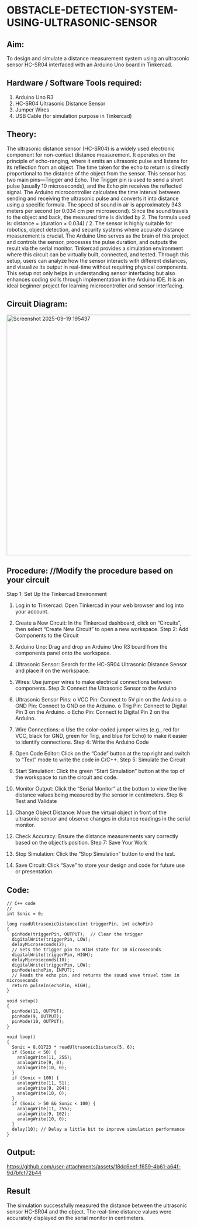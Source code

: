 # OBSTACLE-DETECTION-SYSTEM-USING-ULTRASONIC-SENSOR

## Aim:
To design and simulate a distance measurement system using an ultrasonic sensor HC-SR04 interfaced with an Arduino Uno board in Tinkercad.

## Hardware / Software Tools required:
1.	Arduino Uno R3
2.	HC-SR04 Ultrasonic Distance Sensor
3.	Jumper Wires
4.	USB Cable (for simulation purpose in Tinkercad)

   
## Theory:

The ultrasonic distance sensor (HC-SR04) is a widely used electronic component for non-contact distance measurement. It operates on the principle of echo-ranging, where it emits an ultrasonic pulse and listens for its reflection from an object. The time taken for the echo to return is directly proportional to the distance of the object from the sensor. This sensor has two main pins—Trigger and Echo. The Trigger pin is used to send a short pulse (usually 10 microseconds), and the Echo pin receives the reflected signal. The Arduino microcontroller calculates the time interval between sending and receiving the ultrasonic pulse and converts it into distance using a specific formula. 
The speed of sound in air is approximately 343 meters per second (or 0.034 cm per microsecond). Since the sound travels to the object and back, the measured time is divided by 2. The formula used is: distance = (duration × 0.034) / 2. The sensor is highly suitable for robotics, object detection, and security systems where accurate distance measurement is crucial. The Arduino Uno serves as the brain of this project and controls the sensor, processes the pulse duration, and outputs the result via the serial monitor. 
Tinkercad provides a simulation environment where this circuit can be virtually built, connected, and tested. Through this setup, users can analyze how the sensor interacts with different distances, and visualize its output in real-time without requiring physical components. This setup not only helps in understanding sensor interfacing but also enhances coding skills through implementation in the Arduino IDE. It is an ideal beginner project for learning microcontroller and sensor interfacing.



## Circuit Diagram:

 <img width="1176" height="656" alt="Screenshot 2025-09-19 195437" src="https://github.com/user-attachments/assets/5613750d-a9b9-46fb-ac41-dbc549b0322b" />

## Procedure: //Modify the procedure based on your circuit

Step 1: Set Up the Tinkercad Environment
1.	Log in to Tinkercad: Open Tinkercad in your web browser and log into your account.
2.	Create a New Circuit: In the Tinkercad dashboard, click on “Circuits”, then select “Create New Circuit” to open a new workspace.
Step 2: Add Components to the Circuit
3.	Arduino Uno: Drag and drop an Arduino Uno R3 board from the components panel onto the workspace.
4.	Ultrasonic Sensor: Search for the HC-SR04 Ultrasonic Distance Sensor and place it on the workspace.
5.	Wires: Use jumper wires to make electrical connections between components.
Step 3: Connect the Ultrasonic Sensor to the Arduino
6.	Ultrasonic Sensor Pins:
o	VCC Pin: Connect to 5V pin on the Arduino.
o	GND Pin: Connect to GND on the Arduino.
o	Trig Pin: Connect to Digital Pin 3 on the Arduino.
o	Echo Pin: Connect to Digital Pin 2 on the Arduino.


7.	Wire Connections:
o	Use the color-coded jumper wires (e.g., red for VCC, black for GND, green for Trig, and blue for Echo) to make it easier to identify connections.
Step 4: Write the Arduino Code
8.	Open Code Editor: Click on the “Code” button at the top right and switch to “Text” mode to write the code in C/C++.
Step 5: Simulate the Circuit
10.	Start Simulation: Click the green “Start Simulation” button at the top of the workspace to run the circuit and code.
11.	Monitor Output: Click the “Serial Monitor” at the bottom to view the live distance values being measured by the sensor in centimeters.
Step 6: Test and Validate
12.	Change Object Distance: Move the virtual object in front of the ultrasonic sensor and observe changes in distance readings in the serial monitor.
13.	Check Accuracy: Ensure the distance measurements vary correctly based on the object’s position.
Step 7: Save Your Work
14.	Stop Simulation: Click the “Stop Simulation” button to end the test.
15.	Save Circuit: Click “Save” to store your design and code for future use or presentation.


## Code:
```
// C++ code
//
int Sonic = 0;

long readUltrasonicDistance(int triggerPin, int echoPin)
{
  pinMode(triggerPin, OUTPUT);  // Clear the trigger
  digitalWrite(triggerPin, LOW);
  delayMicroseconds(2);
  // Sets the trigger pin to HIGH state for 10 microseconds
  digitalWrite(triggerPin, HIGH);
  delayMicroseconds(10);
  digitalWrite(triggerPin, LOW);
  pinMode(echoPin, INPUT);
  // Reads the echo pin, and returns the sound wave travel time in microseconds
  return pulseIn(echoPin, HIGH);
}

void setup()
{
  pinMode(11, OUTPUT);
  pinMode(9, OUTPUT);
  pinMode(10, OUTPUT);
}

void loop()
{
  Sonic = 0.01723 * readUltrasonicDistance(5, 6);
  if (Sonic < 50) {
    analogWrite(11, 255);
    analogWrite(9, 0);
    analogWrite(10, 0);
  }
  if (Sonic > 100) {
    analogWrite(11, 51);
    analogWrite(9, 204);
    analogWrite(10, 0);
  }
  if (Sonic > 50 && Sonic < 100) {
    analogWrite(11, 255);
    analogWrite(9, 102);
    analogWrite(10, 0);
  }
  delay(10); // Delay a little bit to improve simulation performance
}
```

## Output:

https://github.com/user-attachments/assets/18dc6eef-f659-4b61-a64f-9d7bfcf72b44

## Result

The simulation successfully measured the distance between the ultrasonic sensor  HC-SR04 and the object. The real-time distance values were accurately displayed on the serial monitor in centimeters.
